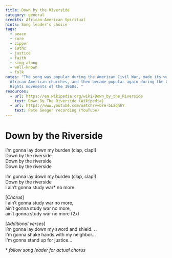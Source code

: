 ```yaml
---
title: Down by the Riverside
category: general
credits: African-American Spiritual
hints: Song leader's choice
tags:
  - peace
  - core
  - zipper
  - 19thc
  - justice
  - faith
  - sing-along
  - well-known
  - folk
notes: "The song was popular during the American Civil War, made its way into
  African American churches, and then became popular again during the Civil
  Rights movements of the 1960s. "
resources:
  - url: https://en.wikipedia.org/wiki/Down_by_the_Riverside
    text: Down By The Riverside (Wikipedia)
  - url: https://www.youtube.com/watch?v=bYe-bLaqhhY
    text: Pete Seeger recording (YouTube)
---
```

# Down by the Riverside

I’m gonna lay down my burden (clap, clap!)\
Down by the riverside\
Down by the riverside\
Down by the riverside  

I’m gonna lay down my burden (clap, clap!)\
Down by the riverside\
I ain’t gonna study war* no more  

[*Chorus*]\
I ain’t gonna study war no more,\
ain’t gonna study war no more,\
ain’t gonna study war no more (2x)  

[*Additional verses*]\
I’m gonna lay down my sword and shield. . .\
I'm gonna shake hands with my neighbor...\
I'm gonna stand up for justice...  

\* *follow song leader for actual chorus*
